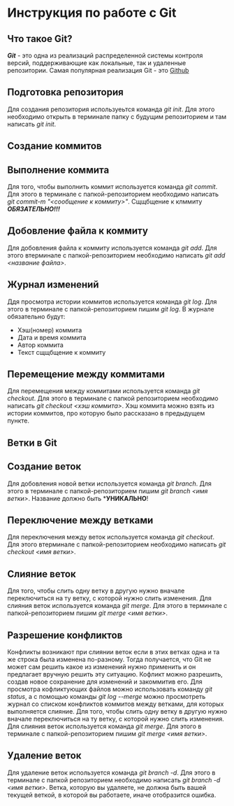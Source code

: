 # Инструкция по работе с Git

## Что такое Git?
***Git*** - это одна из реализаций распределенной системы контроля версий, поддерживающие как локальные, так и удаленные репозитории. Самая популярная реализация Git - это [Github](https://github/com)

## Подготовка репозитория
Для создания репозитория используеьтся команда *git init*. Для этого необходимо открыть в терминале папку с будущим репозиторием и там написать *git init*.

## Создание коммитов

## Выполнение коммита
Для того, чтобы выполнить коммит используется команда *git commit*. Для этого в терминале с папкой-репозиторием необходимо написать *git commit-m "<сообщение к коммиту>"*. Сщщбщение к клммиту ***ОБЯЗАТЕЛЬНО!!!***

## Добовление файла к коммиту
Для добовления файла к коммиту используется команда *git add*. Для этого втерминале с папкой-репозиторием необходимо написать *git add <название файла>*.

## Журнал изменений
Ддя просмотра истории коммитов используется команда *git log*. Для этого в терминале с папкой-репозиторием пишим *git log*. В журнале обязательно будут:
* Хэш(номер) коммита
* Дата и время коммита
* Автор коммита
* Текст сщщбщение к коммиту

## Перемещение между коммитами
Для перемещения между коммитами используется команда *git checkout*. Для этого в терминале с папкой репозиторием необходимо написать *git checkout <хэш коммита>*. Хэш коммита можно взять из истории коммитов, про которую было рассказано в предыдущем пункте.


## Ветки в Git

## Создание веток  
Для добовления новой ветки используется команда *git branch*. Для этого в терминале с папкой-репозиторием пишим *git branch <имя ветки>*. Название должно быть ***УНИКАЛЬНО**!

## Переключение между ветками
Для переключения между веток используется команда *git checkout*. Для этого втерминале с папкой-репозиторием необходимо написать *git checkout <имя ветки>*.

## Слияние веток
Для того, чтобы слить одну ветку в другую нужно вначале переключиться на ту ветку, с которой нужно слить изменения. Для слияния веток используется команда *git merge*. Для этого в терминале с папкой-репозиторием пишим *git merge <имя ветки>*.

## Разрешение конфликтов
Конфликты возникают при слиянии веток если в этих ветках одна и та же строка была изменена по-разному. Тогда получается, что Git не может сам решить какое из изменений нужно применить и он предлагает вручную решить эту ситуацию. Кофликт можно разрешить, создав новое сохранение для изменений и закоммитив его. Для просмотра кофликтующих файлов можно использовать команду *git status*, а с помощью команды *git log --merge* можно просмотреть журнал со списком конфликтов коммитов между ветками, для которых выполняется слияние.
Для того, чтобы слить одну ветку в другую нужно вначале переключиться на ту ветку, с которой нужно слить изменения. Для слияния веток используется команда *git merge*. Для этого в терминале с папкой-репозиторием пишим *git merge <имя ветки>*.

## Удаление веток
Для удаление веток используется команда *git branch -d*. Для этого в терминале с папкой репозиторием необходимо написать *git branch -d <имя ветки>*. Ветка, которую вы удаляете, не должна быть вашей текущей веткой, в которой вы работаете, иначе отобразится ошибка.

